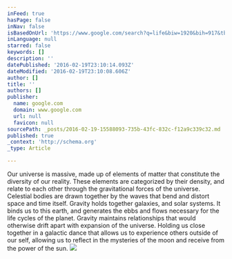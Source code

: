 ```yaml
---
inFeed: true
hasPage: false
inNav: false
isBasedOnUrl: 'https://www.google.com/search?q=life&biw=1920&bih=917&tbm=isch&source=lnms&sa=X&ved=0ahUKEwjYtJOawoTLAhVH0WMKHbBgBUEQ_AUIBigB#tbm=isch&q=gravity+waves&imgrc=boLiUzoNqV4egM%3A'
inLanguage: null
starred: false
keywords: []
description: ''
datePublished: '2016-02-19T23:10:14.093Z'
dateModified: '2016-02-19T23:10:08.606Z'
author: []
title: ''
authors: []
publisher:
  name: google.com
  domain: www.google.com
  url: null
  favicon: null
sourcePath: _posts/2016-02-19-15588093-735b-43fc-832c-f12a9c339c32.md
published: true
_context: 'http://schema.org'
_type: Article

---
```

Our universe is massive, made up of elements of matter that constitute the diversity of our reality.  These elements are categorized by their density, and relate to each other through the gravitational forces of the universe.  Celestial bodies are drawn together by the waves that bend and distort space and time itself.  Gravity holds together galaxies, and solar systems. It binds us to this earth, and generates the ebbs and flows necessary for the life cycles of the planet.  Gravity maintains relationships that would otherwise drift apart with expansion of the universe. Holding us close together in a galactic dance that allows us to experience others outside of our self, allowing us to reflect in the mysteries of the moon and receive from the power of the sun.
![](http://www.space.com/images/i/000/021/030/original/gravity-waves.jpg)